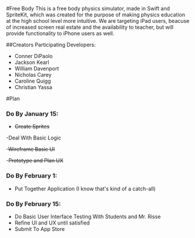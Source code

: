 #Free Body
This is a free body physics simulator, made in Swift and SpriteKit, which was created for the purpose of making physics education at the high school level more intuitive. We are targeting iPad users, beacuse of increased screen real estate and the availability to teacher, but will provide functionality to iPhone users as well.

##Creators
Participating Developers:
- Conner DiPaolo
- Jackson Kearl
- William Davenport
- Nicholas Carey
- Caroline Quigg
- Christian Yassa

#Plan

### Do By January 15:
- ~~Create Sprites~~

-Deal With Basic Logic

-~~Wireframe Basic UI~~

-~~Prototype and Plan UX~~


### Do By February 1:
- Put Together Application (I know that's kind of a catch-all)

### Do By February 15:
- Do Basic User Interface Testing With Students and Mr. Risse
- Refine UI and UX until satisfied
- Submit To App Store
